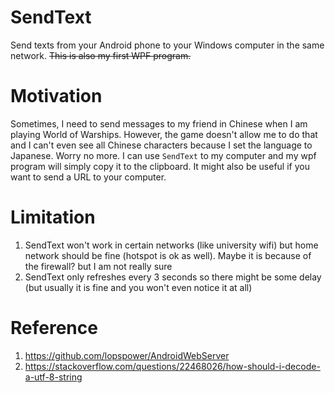# SendText
Send texts from your Android phone to your Windows computer in the same network. ~~This is also my first WPF program.~~

# Motivation
Sometimes, I need to send messages to my friend in Chinese when I am playing World of Warships. However, the game doesn't allow me to do that and I can't even see all Chinese characters because I set the language to Japanese. Worry no more. I can use `SendText` to my computer and my wpf program will simply copy it to the clipboard. It might also be useful if you want to send a URL to your computer. 

# Limitation
1. SendText won't work in certain networks (like university wifi) but home network should be fine (hotspot is ok as well). Maybe it is because of the firewall? but I am not really sure
2. SendText only refreshes every 3 seconds so there might be some delay (but usually it is fine and you won't even notice it at all)

# Reference
1. https://github.com/lopspower/AndroidWebServer
2. https://stackoverflow.com/questions/22468026/how-should-i-decode-a-utf-8-string
